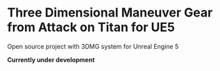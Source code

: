 # Three Dimensional Maneuver Gear from Attack on Titan for UE5

Open source project with 3DMG system for Unreal Engine 5

**Currently under development**
